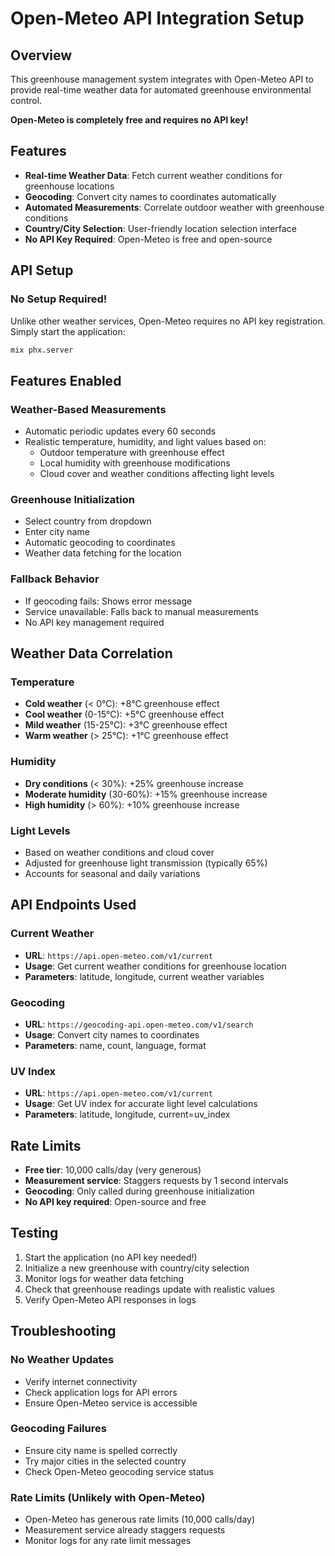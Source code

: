 # Open-Meteo API Integration Setup

## Overview
This greenhouse management system integrates with Open-Meteo API to provide real-time weather data for automated greenhouse environmental control.

**Open-Meteo is completely free and requires no API key!**

## Features
- **Real-time Weather Data**: Fetch current weather conditions for greenhouse locations
- **Geocoding**: Convert city names to coordinates automatically
- **Automated Measurements**: Correlate outdoor weather with greenhouse conditions
- **Country/City Selection**: User-friendly location selection interface
- **No API Key Required**: Open-Meteo is free and open-source

## API Setup

### No Setup Required!
Unlike other weather services, Open-Meteo requires no API key registration. Simply start the application:

```bash
mix phx.server
```

## Features Enabled

### Weather-Based Measurements
- Automatic periodic updates every 60 seconds
- Realistic temperature, humidity, and light values based on:
  - Outdoor temperature with greenhouse effect
  - Local humidity with greenhouse modifications
  - Cloud cover and weather conditions affecting light levels

### Greenhouse Initialization
- Select country from dropdown
- Enter city name
- Automatic geocoding to coordinates
- Weather data fetching for the location

### Fallback Behavior
- If geocoding fails: Shows error message
- Service unavailable: Falls back to manual measurements
- No API key management required

## Weather Data Correlation

### Temperature
- **Cold weather** (< 0°C): +8°C greenhouse effect
- **Cool weather** (0-15°C): +5°C greenhouse effect
- **Mild weather** (15-25°C): +3°C greenhouse effect
- **Warm weather** (> 25°C): +1°C greenhouse effect

### Humidity
- **Dry conditions** (< 30%): +25% greenhouse increase
- **Moderate humidity** (30-60%): +15% greenhouse increase
- **High humidity** (> 60%): +10% greenhouse increase

### Light Levels
- Based on weather conditions and cloud cover
- Adjusted for greenhouse light transmission (typically 65%)
- Accounts for seasonal and daily variations

## API Endpoints Used

### Current Weather
- **URL**: `https://api.open-meteo.com/v1/current`
- **Usage**: Get current weather conditions for greenhouse location
- **Parameters**: latitude, longitude, current weather variables

### Geocoding
- **URL**: `https://geocoding-api.open-meteo.com/v1/search`
- **Usage**: Convert city names to coordinates
- **Parameters**: name, count, language, format

### UV Index
- **URL**: `https://api.open-meteo.com/v1/current`
- **Usage**: Get UV index for accurate light level calculations
- **Parameters**: latitude, longitude, current=uv_index

## Rate Limits
- **Free tier**: 10,000 calls/day (very generous)
- **Measurement service**: Staggers requests by 1 second intervals
- **Geocoding**: Only called during greenhouse initialization
- **No API key required**: Open-source and free

## Testing
1. Start the application (no API key needed!)
2. Initialize a new greenhouse with country/city selection
3. Monitor logs for weather data fetching
4. Check that greenhouse readings update with realistic values
5. Verify Open-Meteo API responses in logs

## Troubleshooting

### No Weather Updates
- Verify internet connectivity
- Check application logs for API errors
- Ensure Open-Meteo service is accessible

### Geocoding Failures
- Ensure city name is spelled correctly
- Try major cities in the selected country
- Check Open-Meteo geocoding service status

### Rate Limits (Unlikely with Open-Meteo)
- Open-Meteo has generous rate limits (10,000 calls/day)
- Measurement service already staggers requests
- Monitor logs for any rate limit messages
